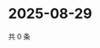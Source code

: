 # 2025-08-29

共 0 条

<!-- BEGIN ZHIHUVIDEO -->
<!-- 最后更新时间 Fri Aug 29 2025 13:11:17 GMT+0800 (China Standard Time) -->

<!-- END ZHIHUVIDEO -->
